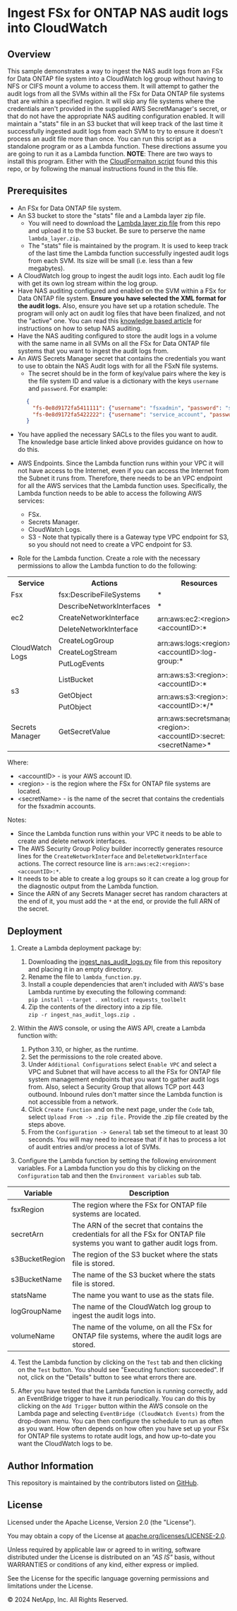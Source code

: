 # Ingest FSx for ONTAP NAS audit logs into CloudWatch

## Overview
This sample demonstrates a way to ingest the NAS audit logs from an FSx for Data ONTAP file system into a CloudWatch log group
without having to NFS or CIFS mount a volume to access them.
It will attempt to gather the audit logs from all the SVMs within all the FSx for Data ONTAP file systems that are within a specified region.
It will skip any file systems where the credentials aren't provided in the supplied AWS SecretManager's secret, or that do not have
the appropriate NAS auditing configuration enabled.
It will maintain a "stats" file in an S3 bucket that will keep track of the last time it successfully ingested audit logs from each
SVM to try to ensure it doesn't process an audit file more than once.
You can run this script as a standalone program or as a Lambda function. These directions assume you are going to run it as a Lambda function.
**NOTE**: There are two ways to install this program. Either with the [CloudFormaiton script](cloudformation-template.yaml) found this this repo,
or by following the manual instructions found in the this file.

## Prerequisites
- An FSx for Data ONTAP file system.
- An S3 bucket to store the "stats" file and a Lambda layer zip file.
    - You will need to download the [Lambda layer zip file](https://raw.githubusercontent.com/NetApp/FSx-ONTAP-samples-scripts/main/Monitoring/ingest_nas_audit_logs_into_cloudwatch/lambda_layer.zip) from this repo and upload it to the S3 bucket. Be sure to perserve the name `lambda_layer.zip`.
    - The "stats" file is maintained by the program. It is used to keep track of the last time the Lambda function successfully ingested audit logs from each SVM. Its size will be small (i.e. less than a few megabytes).
- A CloudWatch log group to ingest the audit logs into. Each audit log file with get its own log stream within the log group.
- Have NAS auditing configured and enabled on the SVM within a FSx for Data ONTAP file system. **Ensure you have selected the XML format for the audit logs.** Also,
ensure you have set up a rotation schedule. The program will only act on audit log files that have been finalized, and not the "active" one. You can read this
[knowledge based article](https://kb.netapp.com/on-prem/ontap/da/NAS/NAS-KBs/How_to_set_up_NAS_auditing_in_ONTAP_9) for instructions on how to setup NAS auditing.
- Have the NAS auditing configured to store the audit logs in a volume with the same name in all SVMs on all the FSx for Data ONTAP file
systems that you want to ingest the audit logs from.
- An AWS Secrets Manager secret that contains the credentials you want to use to obtain the NAS Audit logs with for all the FSxN file systems.
  - The secret should be in the form of key/value pairs where the key is the file system ID and value is a dictionary with the keys `username` and `password`. For example:
```json
      {
        "fs-0e8d9172fa5411111": {"username": "fsxadmin", "password": "superSecretPassword"},
        "fs-0e8d9172fa5422222": {"username": "service_account", "password": "superSecretPassword"}
      }
```
- You have applied the necessary SACLs to the files you want to audit. The knowledge base article linked above provides guidance on how to do this.

- AWS Endpoints. Since the Lambda function runs within your VPC it will not have access to the Internet, even if you can access the Internet from the Subnet it runs from.
Therefore, there needs to be an VPC endpoint for all the AWS services that the Lambda function uses. Specifically, the Lambda function needs to be able to access the following AWS services:
  - FSx.
  - Secrets Manager.
  - CloudWatch Logs.
  - S3 - Note that typically there is a Gateway type VPC endpoint for S3, so you should not need to create a VPC endpoint for S3.
- Role for the Lambda function. Create a role with the necessary permissions to allow the Lambda function to do the following:

<!--- Using HTML to create a table that has rowspan attributes since the markdown table syntax does not support that. --->
<table>
<tr><th>Service</td><th>Actions</td><th>Resources</th></tr>
<tr><td>Fsx</td><td>fsx:DescribeFileSystems</td><td>&#42;</td></tr>
<tr><td rowspan="3">ec2</td><td>DescribeNetworkInterfaces</td><td>&#42;</td></tr>
<tr><td>CreateNetworkInterface</td><td rowspan="2">arn:aws:ec2:&lt;region&gt;:&lt;accountID&gt;:&#42;</td></tr>
<tr><td>DeleteNetworkInterface</td></tr>
<tr><td rowspan="3">CloudWatch Logs</td><td>CreateLogGroup</td><td rowspan="3">arn:aws:logs:&lt;region&gt;:&lt;accountID&gt;:log-group:&#42;</td></tr>
<tr><td>CreateLogStream</td></tr>
<tr><td>PutLogEvents</td></tr>
<tr><td rowspan="3">s3</td><td> ListBucket</td><td> arn:aws:s3:&lt;region&gt;:&lt;accountID&gt;:&#42;</td></tr>
<tr><td>GetObject</td><td rowspan="2">arn:aws:s3:&lt;region>:&lt;accountID&gt;:&#42;/&#42;</td></tr>
<tr><td>PutObject</td></tr>
<tr><td>Secrets Manager</td><td> GetSecretValue </td><td>arn:aws:secretsmanager:&lt;region&gt;:&lt;accountID&gt;:secret:&lt;secretName&gt&#42;</td></tr>
</table>
Where:

- &lt;accountID&gt; -  is your AWS account ID.
- &lt;region&gt; - is the region where the FSx for ONTAP file systems are located.
- &lt;secretName&gt; - is the name of the secret that contains the credentials for the fsxadmin accounts.

Notes:
- Since the Lambda function runs within your VPC it needs to be able to create and delete network interfaces.
- The AWS Security Group Policy builder incorrectly generates resource lines for the `CreateNetworkInterface`
and `DeleteNetworkInterface` actions. The correct resource line is `arn:aws:ec2:<region>:<accountID>:*`.
- It needs to be able to create a log groups so it can create a log group for the diagnostic output from the Lambda function.
- Since the ARN of any Secrets Manager secret has random characters at the end of it, you must add the `*` at the end, or provide the full ARN of the secret.

## Deployment
1. Create a Lambda deployment package by:
    1. Downloading the [ingest_nas_audit_logs.py](ingest_nas_audit_logs.py) file from this repository and placing it in an empty directory.
    1. Rename the file to `lambda_function.py`.
    1. Install a couple dependencies that aren't included with AWS's base Lambda runtime by executing the following command:<br>
`pip install --target . xmltodict requests_toolbelt`<br>
    1. Zip the contents of the directory into a zip file.<br>
`zip -r ingest_nas_audit_logs.zip .`<br>

2. Within the AWS console, or using the AWS API, create a Lambda function with:
    1. Python 3.10, or higher, as the runtime.
    1. Set the permissions to the role created above.
    1. Under `Additional Configurations` select `Enable VPC` and select a VPC and Subnet that will have access to all the FSx for ONTAP
file system management endpoints that you want to gather audit logs from. Also, select a Security Group that allows TCP port 443 outbound.
Inbound rules don't matter since the Lambda function is not accessible from a network.
    1. Click `Create Function` and on the next page, under the `Code` tab, select `Upload From -> .zip file.` Provide the .zip file created by the steps above. 
    1. From the `Configuration -> General` tab set the timeout to at least 30 seconds. You will may need to increase that if it has to
process a lot of audit entries and/or process a lot of SVMs.

3. Configure the Lambda function by setting the following environment variables. For a Lambda function you do this by clicking on the `Configuration` tab and then the `Environment variables` sub tab.

| Variable | Description |
| --- | --- |
| fsxRegion | The region where the FSx for ONTAP file systems are located. |
| secretArn | The ARN of the secret that contains the credentials for all the FSx for ONTAP file systems you want to gather audit logs from. |
| s3BucketRegion | The region of the S3 bucket where the stats file is stored. |
| s3BucketName | The name of the S3 bucket where the stats file is stored. |
| statsName | The name you want to use as the stats file. |
| logGroupName | The name of the CloudWatch log group to ingest the audit logs into. |
| volumeName | The name of the volume, on all the FSx for ONTAP file systems, where the audit logs are stored. |

4. Test the Lambda function by clicking on the `Test` tab and then clicking on the `Test` button. You should see "Executing function: succeeded".
If not, click on the "Details" button to see what errors there are.

5. After you have tested that the Lambda function is running correctly, add an EventBridge trigger to have it run periodically.
You can do this by clicking on the `Add Trigger` button within the AWS console on the Lambda page and selecting `EventBridge (CloudWatch Events)`
from the drop-down menu. You can then configure the schedule to run as often as you want. How often depends on how often you have
set up your FSx for ONTAP file systems to rotate audit logs, and how up-to-date you want the CloudWatch logs to be.

## Author Information

This repository is maintained by the contributors listed on [GitHub](https://github.com/NetApp/FSx-ONTAP-samples-scripts/graphs/contributors).

## License

Licensed under the Apache License, Version 2.0 (the "License").

You may obtain a copy of the License at [apache.org/licenses/LICENSE-2.0](http://www.apache.org/licenses/LICENSE-2.0).

Unless required by applicable law or agreed to in writing, software distributed under the License is distributed on an _"AS IS"_ basis, without WARRANTIES or conditions of any kind, either express or implied.

See the License for the specific language governing permissions and limitations under the License.

© 2024 NetApp, Inc. All Rights Reserved.

